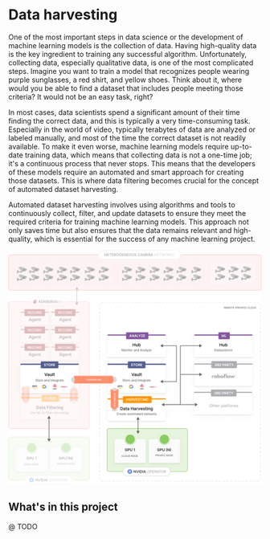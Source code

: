 # Data harvesting

One of the most important steps in data science or the development of machine learning models is the collection of data. Having high-quality data is the key ingredient to training any successful algorithm. Unfortunately, collecting data, especially qualitative data, is one of the most complicated steps. Imagine you want to train a model that recognizes people wearing purple sunglasses, a red shirt, and yellow shoes. Think about it, where would you be able to find a dataset that includes people meeting those criteria? It would not be an easy task, right?

In most cases, data scientists spend a significant amount of their time finding the correct data, and this is typically a very time-consuming task. Especially in the world of video, typically terabytes of data are analyzed or labeled manually, and most of the time the correct dataset is not readily available. To make it even worse, machine learning models require up-to-date training data, which means that collecting data is not a one-time job; it's a continuous process that never stops. This means that the developers of these models require an automated and smart approach for creating those datasets. This is where data filtering becomes crucial for the concept of automated dataset harvesting.

Automated dataset harvesting involves using algorithms and tools to continuously collect, filter, and update datasets to ensure they meet the required criteria for training machine learning models. This approach not only saves time but also ensures that the data remains relevant and high-quality, which is essential for the success of any machine learning project.

![Data harvesting architecture](./assets/images/data-harvesting-with-kerberos-vault.png)

## What's in this project

@ TODO
